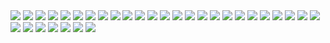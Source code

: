<img src="slides/slides-00.png">
<img src="slides/slides-01.png">
<img src="slides/slides-02.png">
<img src="slides/slides-03.png">
<img src="slides/slides-04.png">
<img src="slides/slides-05.png">
<img src="slides/slides-06.png">
<img src="slides/slides-07.png">
<img src="slides/slides-08.png">
<img src="slides/slides-09.png">
<img src="slides/slides-10.png">
<img src="slides/slides-11.png">
<img src="slides/slides-12.png">
<img src="slides/slides-13.png">
<img src="slides/slides-14.png">
<img src="slides/slides-15.png">
<img src="slides/slides-16.png">
<img src="slides/slides-17.png">
<img src="slides/slides-18.png">
<img src="slides/slides-19.png">
<img src="slides/slides-20.png">
<img src="slides/slides-21.png">
<img src="slides/slides-22.png">
<img src="slides/slides-23.png">
<img src="slides/slides-24.png">
<img src="slides/slides-25.png">
<img src="slides/slides-26.png">
<img src="slides/slides-27.png">
<img src="slides/slides-28.png">
<img src="slides/slides-29.png">
<img src="slides/slides-30.png">
<img src="slides/slides-31.png">
